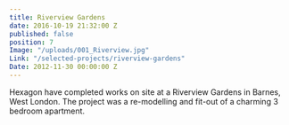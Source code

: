 ```yaml
---
title: Riverview Gardens
date: 2016-10-19 21:32:00 Z
published: false
position: 7
Image: "/uploads/001_Riverview.jpg"
Link: "/selected-projects/riverview-gardens"
Date: 2012-11-30 00:00:00 Z
---
```


Hexagon have completed works on site at a Riverview Gardens in Barnes, West London. The project was a re-modelling and fit-out of a charming 3 bedroom apartment.